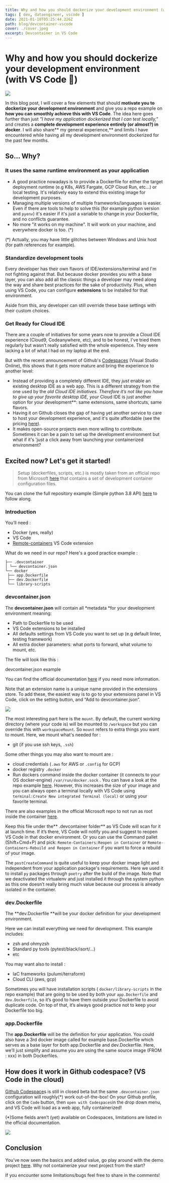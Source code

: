 ```yaml
---
title: Why and how you should dockerize your development environment (with VS Code 💙)
tags: [ dev, dataengineer, vscode ]
date: 2021-01-18T05:25:44.226Z
path: blog/devcontainer-vscode
cover: ./cover.jpeg
excerpt: Devcontainer in VS Code 
---
```


# Why and how you should dockerize your development environment (with VS Code 💙)

![](https://cdn-images-1.medium.com/max/880/1*1t0AmEiZMt0L3cvym1JB7Q.jpeg)

In this blog post, I will cover a few elements that should **motivate you to
dockerize your development environment** and give you a repo example on **how
you can smoothly achieve this with VS Code**. The idea here goes further than
just *"I have my application dockerized that I can test locally,"* and creates a
**complete development experience entirely (or almost?) in docker**. I will also
share** my general experience,** and limits I have encountered while having all
my development environment dockerized for the past few months.

## So… Why?

### It uses the same runtime environment as your application

* A good practice nowadays is to provide a Dockerfile for either the target
deployment runtime (e.g K8s, AWS Fargate, GCP Cloud Run, etc…) or local testing.
It's relatively easy to extend this existing image for development purposes.
* Managing multiple versions of multiple frameworks/languages is easier. Even if
there are tools to help to solve this (for example python version and `pyenv`)
it's easier if it's just a variable to change in your Dockerfile, and no
conflicts guarantee.
* No more "it works on my machine". It will work on your machine, and everywhere
docker is too. (*)

(*) Actually, you may have little glitches between Windows and Unix host (for
path references for example).

### Standardize development tools

Every developer has their own flavors of IDE/extensions/terminal and I'm not
fighting against that. But because docker provides you with a base layer, you
can also add all the classic things a developer may need along the way and share
best practices for the sake of productivity. Plus, when using VS Code, you can
configure **extensions** to be installed for that environment.

Aside from this, any developer can still override these base settings with their
custom choices.

### Get Ready for Cloud IDE

There are a couple of initiatives for some years now to provide a Cloud IDE
experience (Cloud9, Codeanywhere, etc), and to be honest, I've tried them
regularly but wasn’t really satisfied with the whole experience. They were
lacking a lot of what I had on my laptop at the end.

But with the recent announcement of Github's
[Codespaces](https://github.com/features/codespaces) (Visual Studio Online),
this shows that it gets more mature and bring the experience to another level:

* Instead of providing a completely different IDE, they *just* enable an existing
desktop IDE as a web app. This is a different strategy from the one used by the
*old *Cloud* *IDE initiatives. Therefore it’s not like you have to give up your
favorite desktop IDE, your** Cloud IDE is just another option for your
development**: same extensions, same shortcuts, same flavors.
* Having it on Github closes the gap of having yet another service to care to host
your development experience, and it's quite affordable (see the pricing
[here](https://docs.github.com/en/free-pro-team@latest/github/developing-online-with-codespaces/about-billing-for-codespaces)).
* It makes open-source projects even more willing to contribute. Sometimes it can
be a pain to set up the development environment but what if it's 'just a click
away from launching your containerized environment?

## Excited now? Let's get it started!

> Setup (dockerfiles, scripts, etc.) is mostly taken from an official repo from
> Microsoft
[here](https://github.com/microsoft/vscode-dev-containers/tree/master/containers)
that contains a set of development container configuration files.

You can clone the full repository example (Simple python 3.8 API)
[here](https://github.com/mehd-io/devcontainer-demo) to follow along.

### Introduction

You’ll need :

* Docker (yes, really)
* VS Code
* [Remote-containers](https://marketplace.visualstudio.com/items?itemName=ms-vscode-remote.remote-containers)
VS Code extension

What do we need in our repo? Here's a good practice example :

    ├── .devcontainer
    │ └── devcontainer.json
    └── docker
     ├── app.Dockerfile
     ├── dev.Dockerfile
     └── library-scripts

### devcontainer.json

The **devcontainer.json** will contain all *metadata *for your development
environment meaning:

* Path to Dockerfile to be used
* VS Code extensions to be installed
* All defaults settings from VS Code you want to set up (e.g default linter,
testing framework)
* All extra docker parameters: what ports to forward, what volume to mount, etc.

The file will look like this :

<span class="figcaption_hack">devcontainer.json example</span>

You can find the official documentation
[here](https://code.visualstudio.com/docs/remote/devcontainerjson-reference) if
you need more information.

Note that an extension name is a unique name provided in the extensions store.
To add these, the easiest way is to go to your extensions panel in VS Code,
click on the setting button, and “Add to devcontainer.json”.

![](https://cdn-images-1.medium.com/max/880/1*Cd87a1ko4HbqRNZbxHRUZg.png)

The most interesting part here is the `mount`. By default, the current working
directory (where your code is) will be mounted to `/workspace` but you can
override this with `workspaceMount`. So `mount` refers to extra things you want
to mount. Here, we mount what's needed for :

* git (if you use ssh keys, `.ssh`)

Some other things you may also want to mount are :

* cloud credentials (`.aws` for AWS or `.config` for GCP)
* docker registry `.docker`
* Run dockers command inside the docker container (it connects to your OS
docker-engine) `/var/run/docker.sock` . You can have a look at the repo example
[here](https://github.com/microsoft/vscode-dev-containers/tree/master/containers/docker-from-docker).
However, this increases the size of your image and you can always open a
terminal locally with VS Code using `terminal:Create New integrated Terminal
(local)` or using your favorite terminal.

There are also examples in the official Microsoft repo to not run as root inside
the container
[here](https://github.com/microsoft/vscode-dev-containers/blob/master/containers/python-3/.devcontainer/devcontainer.json#L44).

Keep this file under the** .devcontainer folder** as VS Code will scan for it at
launch time. If it’s there, VS Code will notify you and suggest to reopen VS
Code in that docker environment. Or you can use the Command pallet (Shift+Cmd+P)
and pick: `Remote-Containers:Reopen in Container` or `Remote-Containers-Rebuild
and Reopen in Container` if you want to force a rebuild of your image.

The `postCreateCommand` is quite useful to keep your docker image light and
independent from your application package's requirements. Here we used it to
install `py` packages through `poetry` after the build of the image. Note that
we deactivated the virtualenv and just installed it through the system python as
this one doesn’t really bring much value because our process is already isolated
in the container.

### dev.Dockerfile

The **dev.Dockerfile **will be your docker definition for your development
environment.

Here we can install everything we need for development. This example includes:

* zsh and ohmyzsh
* Standard py tools (pytest/black/isort/…)
* etc

You may want also to install :

* IaC frameworks (pulumi/terraform)
* Cloud CLI (aws, gcp)

Sometimes you will have installation scripts ( `docker/library-scripts` in the
repo example) that are going to be used by both your `app.Dockerfile` and
`dev.Dockerfile`, so it’s good to have them outside your Dockerfile to avoid
duplicate code. On top of that, it’s always good practice not to keep your
Dockerfile too big.

### app.Dockerfile

The **app.Dockerfile** will be the definition for your application. You could
also have a 3rd docker image called for example base.Dockerfile which serves as
a base layer for both app.Dockerfile and dev.Dockerfile. Here, we’ll just
simplify and assume you are using the same source image (FROM : xxx) in both
Dockerfiles.

## How does it work in Github codespace? (VS Code in the cloud)

[Github Codespace](https://github.com/features/codespaces)s is still in closed
beta but the same `.devcontainer.json` configuration will roughly(*) work
out-of-the-box! On your Github profile, click on the `Code` button, then `open
with Codespaces`in the drop down menu, and VS Code will load as a web app, fully
containerized!

(*)Some fields aren’t (yet) available on Codespaces, limitations are listed in
the official documentation.

![](https://cdn-images-1.medium.com/max/880/1*ZK--xEVkt-IKciAjDRqG6w.png)

## Conclusion

You’ve now seen the basics and added value, go play around with the demo project
[here](https://github.com/mehd-io/devcontainer-demo). Why not containerize your
next project from the start?

If you encounter some limitations/bugs feel free to share in the comments!